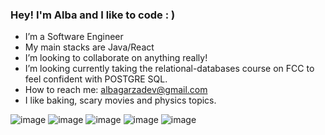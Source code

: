 ### Hey! I'm Alba and I like to code : )


- I’m a Software Engineer 
- My main stacks are Java/React 
- I’m looking to collaborate on anything really!
- I’m looking currently taking the relational-databases course on FCC 
to feel confident with POSTGRE SQL.
- How to reach me: albagarzadev@gmail.com
- I like baking, scary movies and physics topics.

![image](https://user-images.githubusercontent.com/98627735/224582235-4e53dd3b-2779-4e8f-8647-0d553d8ed38e.png) 
![image](https://user-images.githubusercontent.com/98627735/224583031-39d60db4-2489-4ea8-b3f9-a21feff4e8ed.png)
![image](https://user-images.githubusercontent.com/98627735/224582378-aa47aa9c-501a-4643-8664-b268e916bec9.png)
![image](https://user-images.githubusercontent.com/98627735/224582316-3be9a4a8-0871-4211-ba6f-d62e6c7cf580.png)
![image](https://user-images.githubusercontent.com/98627735/224582399-8e87ea70-7af3-4465-a007-89e499dece47.png)




